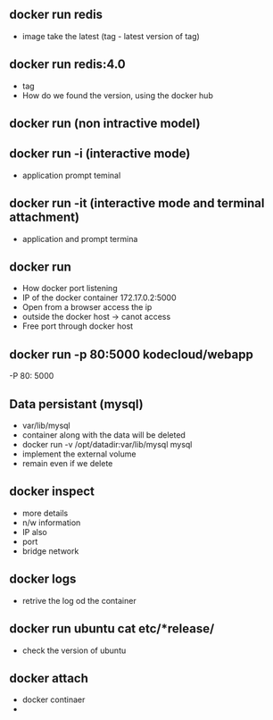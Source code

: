 ## docker run redis
 - image take the latest (tag - latest version of tag)

## docker run redis:4.0
- tag
- How do we found the version, using the docker hub

## docker run  (non intractive model)

## docker run -i (interactive mode)
  - application prompt teminal

## docker run -it (interactive mode and terminal attachment)
- application and prompt termina

## docker run
- How docker port listening
- IP of the docker container 172.17.0.2:5000
- Open from a browser access the ip
- outside the docker host -> canot access
- Free port through docker host

## docker run -p 80:5000 kodecloud/webapp
  -P 80: 5000

## Data persistant (mysql)
- var/lib/mysql
- container along with the data will be deleted
- docker run -v /opt/datadir:var/lib/mysql mysql
- implement the external volume
- remain even if we delete

## docker inspect <container-name>
- more details
- n/w information
- IP also
- port
- bridge network

## docker logs <container-name>
- retrive the log od the container

## docker run ubuntu cat etc/*release/
- check the version of ubuntu

## docker attach <container-id> 
- docker continaer
- 
  
